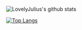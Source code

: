 ![LovelyJulius's github stats](https://github-readme-stats.vercel.app/api?username=LovelyJulius&show_icons=true)

[![Top Langs](https://github-readme-stats.vercel.app/api/top-langs/?username=LovelyJulius&layout=compact)](https://github.com/LovelyJulius)

<!--
**LovelyJulius/LovelyJulius** is a ✨ _special_ ✨ repository because its `README.md` (this file) appears on your GitHub profile.

Here are some ideas to get you started:

- 🔭 I’m currently working on ...
- 🌱 I’m currently learning ...
- 👯 I’m looking to collaborate on ...
- 🤔 I’m looking for help with ...
- 💬 Ask me about ...
- 📫 How to reach me: ...
- 😄 Pronouns: ...
- ⚡ Fun fact: ...
-->
